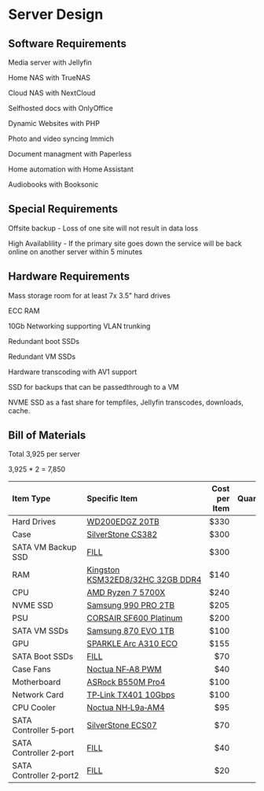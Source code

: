 # Server Design

## Software Requirements

Media server with Jellyfin

Home NAS with TrueNAS

Cloud NAS with NextCloud

Selfhosted docs with OnlyOffice

Dynamic Websites with PHP

Photo and video syncing Immich

Document managment with Paperless

Home automation with Home Assistant

Audiobooks with Booksonic

## Special Requirements

Offsite backup - Loss of one site will not result in data loss

High Availablility - If the primary site goes down the service will be back online on another server within 5 minutes

## Hardware Requirements

Mass storage room for at least 7x 3.5" hard drives

ECC RAM

10Gb Networking supporting VLAN trunking

Redundant boot SSDs

Redundant VM SSDs

Hardware transcoding with AV1 support

SSD for backups that can be passedthrough to a VM

NVME SSD as a fast share for tempfiles, Jellyfin transcodes, downloads, cache.

## Bill of Materials

Total 3,925 per server

3,925 * 2 = 7,850

| Item Type               | Specific Item                                                                                        | Cost per Item | Quantity | Total Cost |
|:------------------------|:-----------------------------------------------------------------------------------------------------|--------------:|---------:|-----------:|
| Hard Drives             | [WD200EDGZ 20TB](https://serverpartdeals.com/products/western-digital-wd200edgz-20tb-7-2k-rpm-sata-6gb-s-512e-3-5-recertified-hard-drive)                                              | $330          |        4 | $1320      |
| Case                    | [SilverStone CS382](https://www.silverstonetek.com/en/product/info/computer-chassis/cs382/)          | $300          |        1 | $300       |
| SATA VM Backup SSD      | [FILL](https://example.com)                           | $300          |        1 | $300       |
| RAM                     | [Kingston KSM32ED8/32HC 32GB DDR4](https://www.kingston.com/en/memory/search?partId=KSM32ED8%2F32HC) | $140          |        1 | $280       |
| CPU                     | [AMD Ryzen 7 5700X](https://www.techpowerup.com/cpu-specs/ryzen-7-5700x.c2755)                       | $240          |        1 | $240       |
| NVME SSD                | [Samsung 990 PRO 2TB](https://www.techpowerup.com/ssd-specs/samsung-990-pro-2-tb.d862)               | $205          |        1 | $205       |
| PSU                     | [CORSAIR SF600 Platinum](https://www.corsair.com/eu/en/p/psu/cp-9020182-eu/sf-series-sf600-600-watt-80-plus-platinum-certified-high-performance-sfx-psu-eu-cp-9020182-eu)                                   | $200          |        1 | $200       |
| SATA VM SSDs            | [Samsung 870 EVO 1TB](https://www.techpowerup.com/ssd-specs/samsung-870-evo-1-tb.d3)                 | $100          |        2 | $200       |
| GPU                     | [SPARKLE Arc A310 ECO](https://www.techpowerup.com/gpu-specs/sparkle-arc-a310-eco.b11758)            | $155          |        1 | $155       |
| SATA Boot SSDs          | [FILL](https://example.com)                                                                          | $70           |        2 | $140       |
| Case Fans               | [Noctua NF‑A8 PWM](https://noctua.at/en/nf-a8-pwm)                                                   | $40           |        3 | $120       |
| Motherboard             | [ASRock B550M Pro4](https://www.asrock.com/mb/AMD/B550M%20Pro4/index.asp#Specification)              | $100          |        1 | $100       |
| Network Card            | [TP‑Link TX401 10Gbps](https://www.tp-link.com/au/home-networking/pci-adapter/tx401/#overview)       | $100          |        1 | $100       |
| CPU Cooler              | [Noctua NH‑L9a‑AM4](https://noctua.at/en/nh-l9a-am4)                                                 | $95           |        1 | $95        |
| SATA Controller 5‑port  | [SilverStone ECS07](https://www.silverstonetek.com/en/product/info/expansion-cards/ECS07/)           | $70           |        1 | $70        |
| SATA Controller 2‑port  | [FILL](https://example.com)                                                                          | $40           |        1 | $40        |
| SATA Controller 2‑port2 | [FILL](https://example.com)                                                                          | $20           |        1 | $20        |

